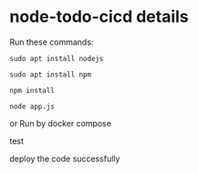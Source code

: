 # node-todo-cicd details

Run these commands:


`sudo apt install nodejs`


`sudo apt install npm`


`npm install`

`node app.js`

or Run by docker compose

test

deploy the code successfully
